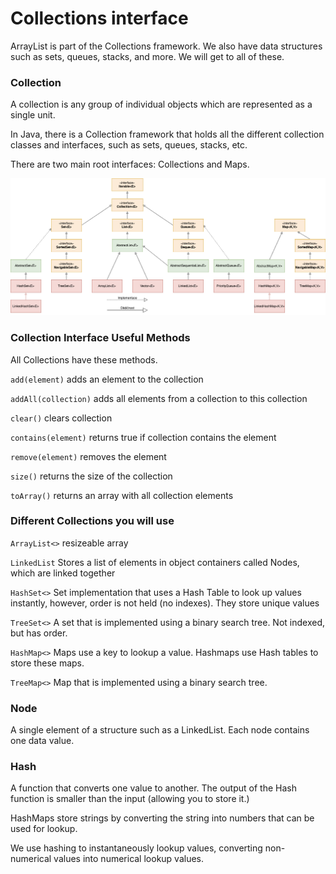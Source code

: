 # Collections interface

ArrayList is part of the Collections framework. We also have data structures such as sets, queues, stacks, and more. We will get to all of these.

### Collection

A collection is any group of individual objects which are represented as a single unit.

In Java, there is a Collection framework that holds all the different collection classes and interfaces, such as sets, queues, stacks, etc.

There are two main root interfaces: Collections and Maps.

![img.png](img.png)

### Collection Interface Useful Methods

All Collections have these methods.

`add(element)` adds an element to the collection

`addAll(collection)` adds all elements from a collection to this collection

`clear()` clears collection

`contains(element)` returns true if collection contains the element

`remove(element)` removes the element

`size()` returns the size of the collection

`toArray()` returns an array with all collection elements


### Different Collections you will use 

`ArrayList<>` resizeable array

`LinkedList` Stores a list of elements in object containers called Nodes, which are linked together

`HashSet<>` Set implementation that uses a Hash Table to look up values instantly, however, order is not held (no indexes). They store unique values

`TreeSet<>` A set that is implemented using a binary search tree. Not indexed, but has order.

`HashMap<>`  Maps use a key to lookup a value. Hashmaps use Hash tables to store these maps.

`TreeMap<>` Map that is implemented using a binary search tree.

### Node

A single element of a structure such as a LinkedList. Each node contains one data value.

### Hash

A function that converts one value to another. The output of the Hash function is smaller than the input (allowing you to store it.)

HashMaps store strings by converting the string into numbers that can be used for lookup.

We use hashing to instantaneously lookup values, converting non-numerical values into numerical lookup values.

